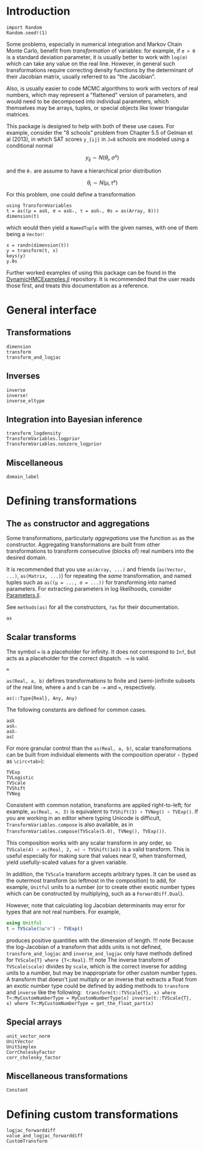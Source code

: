 # Introduction

```@setup ex1
import Random
Random.seed!(1)
```

Some problems, especially in numerical integration and Markov Chain Monte Carlo, benefit from *transformation* of variables: for example, if ``σ > 0`` is a standard deviation parameter, it is usually better to work with `log(σ)` which can take any value on the real line. However, in general such transformations require correcting density functions by the determinant of their Jacobian matrix, usually referred to as "the Jacobian".

Also, is usually easier to code MCMC algorithms to work with vectors of real numbers, which may represent a "flattened" version of parameters, and would need to be decomposed into individual parameters, which themselves may be arrays, tuples, or special objects like lower triangular matrices.

This package is designed to help with both of these use cases. For example, consider the "8 schools" problem from Chapter 5.5 of Gelman et al (2013), in which SAT scores ``y_{ij}`` in ``J=8`` schools are modeled using a conditional normal

```math
y_{ij} ∼ N(θⱼ, σ²)
```
and the ``θⱼ`` are assume to have a hierarchical prior distribution

```math
θⱼ ∼ N(μ, τ²)
```

For this problem, one could define a transformation

```@example ex1
using TransformVariables
t = as((μ = asℝ, σ = asℝ₊, τ = asℝ₊, θs = as(Array, 8)))
dimension(t)
```

which would then yield a `NamedTuple` with the given names, with one of them being a `Vector`:

```@repl ex1
x = randn(dimension(t))
y = transform(t, x)
keys(y)
y.θs
```

Further worked examples of using this package can be found in the [DynamicHMCExamples.jl](https://github.com/tpapp/DynamicHMCExamples.jl/) repository. It is recommended that the user reads those first, and treats this documentation as a reference.

# General interface

## Transformations

```@docs
dimension
transform
transform_and_logjac
```

## Inverses

```@docs
inverse
inverse!
inverse_eltype
```

## Integration into Bayesian inference

```@docs
transform_logdensity
TransformVariables.logprior
TransformVariables.nonzero_logprior
```

## Miscellaneous

```@docs
domain_label
```

# Defining transformations

## The `as` constructor and aggregations

Some transformations, particularly *aggregations* use the function `as` as the constructor. Aggregating transformations are built from other transformations to transform consecutive (blocks of) real numbers into the desired domain.

It is recommended that you use `as(Array, ...)` and friends (`as(Vector, ...)`, `as(Matrix, ...)`) for repeating the *same* transformation, and named tuples such as `as((μ = ..., σ = ...))` for transforming into named parameters. For extracting parameters in log likelihoods, consider [Parameters.jl](https://github.com/mauro3/Parameters.jl).

See `methods(as)` for all the constructors, `?as` for their documentation.

```@docs
as
```

## Scalar transforms

The symbol `∞` is a placeholder for infinity. It does not correspond to `Inf`, but acts as a placeholder for the correct dispatch. `-∞` is valid.

```@docs
∞
```

`as(Real, a, b)` defines transformations to finite and (semi-)infinite subsets of the real line, where `a` and `b` can be `-∞` and `∞`, respectively.

```@docs
as(::Type{Real}, Any, Any)
```

The following constants are defined for common cases.

```@docs
asℝ
asℝ₊
asℝ₋
as𝕀
```

For more granular control than the `as(Real, a, b)`, scalar transformations can be built from individual elements with the composition operator `∘` (typed as `\circ<tab>`):

```@docs
TVExp
TVLogistic
TVScale
TVShift
TVNeg
```

Consistent with common notation, transforms are applied right-to-left; for example, `as(Real, ∞, 3)` is equivalent to `TVShift(3) ∘ TVNeg() ∘ TVExp()`.
If you are working in an editor where typing Unicode is difficult, `TransformVariables.compose` is also available, as in `TransformVariables.compose(TVScale(5.0), TVNeg(), TVExp())`.

This composition works with any scalar transform in any order, so `TVScale(4) ∘ as(Real, 2, ∞) ∘ TVShift(1e3)` is a valid transform.
This is useful especially for making sure that values near 0, when transformed, yield usefully-scaled values for a given variable.

In addition, the `TVScale` transform accepts arbitrary types. It can be used as the outermost transform (so leftmost in the composition) to add, for example, `Unitful` units to a number (or to create other exotic number types which can be constructed by multiplying, such as a `ForwardDiff.Dual`).

However, note that calculating log Jacobian determinants may error for types that are not real numbers.
For example, 

```julia
using Unitful
t = TVScale(5u"m") ∘ TVExp()
```
produces positive quantities with the dimension of length. 
!!! note
    Because the log-Jacobian of a transform that adds units is not defined, `transform_and_logjac` and `inverse_and_logjac`
    only have methods defined for `TVScale{T} where {T<:Real}`. 
!!! note
    The inverse transform of `TVScale(scale)` divides by `scale`, which is the correct inverse for adding units to a number, but may be inappropriate for other custom number types. A transform that doesn't just multiply or an inverse that extracts a float from an exotic number type could be defined by adding methods to `transform` and `inverse` like the following:
    ```
    transform(t::TVScale{T}, x) where T<:MyCustomNumberType = MyCustomNumberType(x)
    inverse(t::TVScale{T}, x) where T<:MyCustomNumberType = get_the_float_part(x)```

## Special arrays

```@docs
unit_vector_norm
UnitVector
UnitSimplex
CorrCholeskyFactor
corr_cholesky_factor
```

## Miscellaneous transformations

```@docs
Constant
```

# Defining custom transformations

```@docs
logjac_forwarddiff
value_and_logjac_forwarddiff
CustomTransform
```
